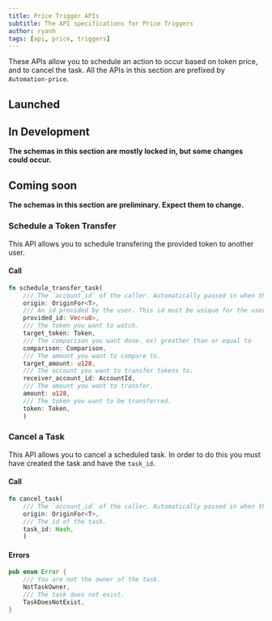 ```yaml
---
title: Price Trigger APIs
subtitle: The API specifications for Price Triggers
author: ryanh
tags: [api, price, triggers]
---
```


These APIs allow you to schedule an action to occur based on token price, and to cancel the task. All the APIs in this section are prefixed by `Automation-price`. 


## Launched


## In Development

**The schemas in this section are mostly locked in, but some changes could occur.**


## Coming soon

**The schemas in this section are preliminary. Expect them to change.**

### Schedule a Token Transfer
This API allows you to schedule transfering the provided token to another user.

#### Call
```rust
fn schedule_transfer_task(
    /// The `account_id` of the caller. Automatically passed in when the transaction is signed.
    origin: OriginFor<T>, 
    /// An id provided by the user. This id must be unique for the user.
    provided_id: Vec<u8>,
    /// The token you want to watch.
    target_token: Token,
    /// The comparison you want done. ex) greather than or equal to
    comparison: Comparison,
    /// The amount you want to compare to.
    target_amount: u128,
    /// The account you want to transfer tokens to.
    receiver_account_id: AccountId,
    /// The amount you want to transfer.
    amount: u128,
    /// The token you want to be transferred.
    token: Token,
    )
```

### Cancel a Task
This API allows you to cancel a scheduled task. In order to do this you must have created the task and have the `task_id`.

#### Call
```rust
fn cancel_task(
    /// The `account_id` of the caller. Automatically passed in when the transaction is signed.
    origin: OriginFor<T>, 
    /// The id of the task.
    task_id: Hash,
    )
```

#### Errors
```rust
pub enum Error {
    /// You are not the owner of the task.
    NotTaskOwner,
    /// The task does not exist.
    TaskDoesNotExist,
}
```